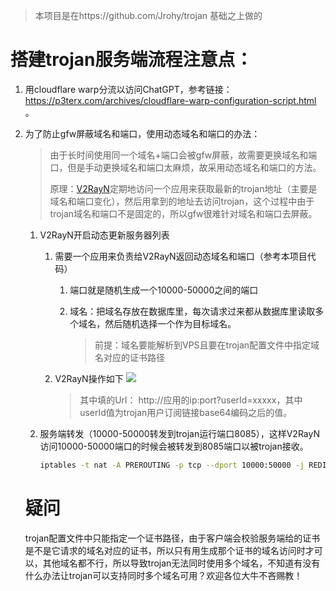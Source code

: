 > 本项目是在https://github.com/Jrohy/trojan 基础之上做的
# 搭建trojan服务端流程注意点：

1. 用cloudflare warp分流以访问ChatGPT，参考链接： https://p3terx.com/archives/cloudflare-warp-configuration-script.html 。

2. 为了防止gfw屏蔽域名和端口，使用动态域名和端口的办法：

   > 由于长时间使用同一个域名+端口会被gfw屏蔽，故需要更换域名和端口，但是手动更换域名和端口太麻烦，故采用动态域名和端口的方法。
   >
   > 原理：[V2RayN](https://github.com/2dust/v2rayN)定期地访问一个应用来获取最新的trojan地址（主要是域名和端口变化），然后用拿到的地址去访问trojan，这个过程中由于trojan域名和端口不是固定的，所以gfw很难针对域名和端口去屏蔽。

   1. V2RayN开启动态更新服务器列表

      1. 需要一个应用来负责给V2RayN返回动态域名和端口（参考本项目代码）

          1. 端口就是随机生成一个10000-50000之间的端口

          2. 域名：把域名存放在数据库里，每次请求过来都从数据库里读取多个域名，然后随机选择一个作为目标域名。

              > 前提：域名要能解析到VPS且要在trojan配置文件中指定域名对应的证书路径

      2. V2RayN操作如下
          ![](https://shrink.fun/resource/V2RayN.png)

           > 其中填的Url： http://应用的ip:port?userId=xxxxx，其中userId值为trojan用户订阅链接base64编码之后的值。

   2. 服务端转发（10000-50000转发到trojan运行端口8085），这样V2RayN访问10000-50000端口的时候会被转发到8085端口以被trojan接收。

      ```sh
      iptables -t nat -A PREROUTING -p tcp --dport 10000:50000 -j REDIRECT --to-ports 8085
      ```

   # 疑问

   trojan配置文件中只能指定一个证书路径，由于客户端会校验服务端给的证书是不是它请求的域名对应的证书，所以只有用生成那个证书的域名访问时才可以，其他域名都不行，所以导致trojan无法同时使用多个域名，不知道有没有什么办法让trojan可以支持同时多个域名可用？欢迎各位大牛不吝赐教！


